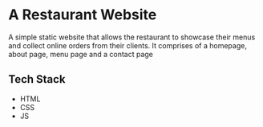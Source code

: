 # A Restaurant Website
A simple static website that allows the restaurant to showcase their menus and collect online orders from their clients. It comprises of a homepage, about page, menu page and a contact page

## Tech Stack
- HTML
- CSS
- JS
